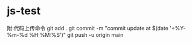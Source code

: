# js-test
附:代码上传命令
git add .
git commit -m "commit update at $(date '+%Y-%m-%d %H:%M:%S')"
git push -u origin main

